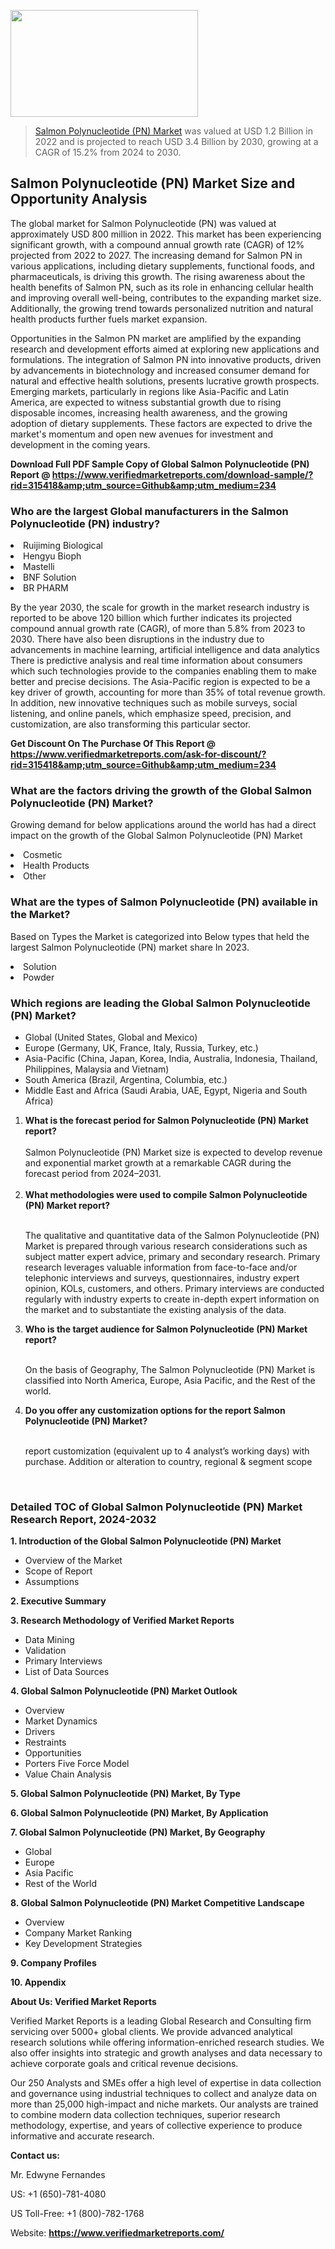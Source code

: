 
<img src="https://ffe5etoiles.com/wp-content/uploads/2024/12/MST1-300x171.png" alt="" width="300" height="171" class="alignnone size-medium wp-image-20088" /><blockquote><p><p><a href="https://www.verifiedmarketreports.com/download-sample/?rid=315418&utm_source=Github&utm_medium=234" target="_blank">Salmon Polynucleotide (PN) Market</a> was valued at USD 1.2 Billion in 2022 and is projected to reach USD 3.4 Billion by 2030, growing at a CAGR of 15.2% from 2024 to 2030.</p></blockquote><p><h2>Salmon Polynucleotide (PN) Market Size and Opportunity Analysis</h2><p>The global market for Salmon Polynucleotide (PN) was valued at approximately USD 800 million in 2022. This market has been experiencing significant growth, with a compound annual growth rate (CAGR) of 12% projected from 2022 to 2027. The increasing demand for Salmon PN in various applications, including dietary supplements, functional foods, and pharmaceuticals, is driving this growth. The rising awareness about the health benefits of Salmon PN, such as its role in enhancing cellular health and improving overall well-being, contributes to the expanding market size. Additionally, the growing trend towards personalized nutrition and natural health products further fuels market expansion.</p><p>Opportunities in the Salmon PN market are amplified by the expanding research and development efforts aimed at exploring new applications and formulations. The integration of Salmon PN into innovative products, driven by advancements in biotechnology and increased consumer demand for natural and effective health solutions, presents lucrative growth prospects. Emerging markets, particularly in regions like Asia-Pacific and Latin America, are expected to witness substantial growth due to rising disposable incomes, increasing health awareness, and the growing adoption of dietary supplements. These factors are expected to drive the market's momentum and open new avenues for investment and development in the coming years.</p></p><p class=""><strong>Download Full PDF Sample Copy of Global Salmon Polynucleotide (PN) Report @ <a href="https://www.verifiedmarketreports.com/download-sample/?rid=315418&amp;utm_source=Github&amp;utm_medium=234" target="_blank">https://www.verifiedmarketreports.com/download-sample/?rid=315418&amp;utm_source=Github&amp;utm_medium=234</a></strong></p><h3 id="" class="">Who are the largest Global manufacturers in the Salmon Polynucleotide (PN) industry?</h3><p><li>Ruijiming Biological</li><li> Hengyu Bioph</li><li> Mastelli</li><li> BNF Solution</li><li> BR PHARM</li></p><div class=""><div class="" dir="" data-message-author-role="" data-message-id="" data-message-model-slug=""><div class=""><div class=""><div class=""><div class="" dir="" data-message-author-role="" data-message-id="" data-message-model-slug=""><div class=""><div class=""><p>By the year 2030, the scale for growth in the market research industry is reported to be above 120 billion which further indicates its projected compound annual growth rate (CAGR), of more than 5.8% from 2023 to 2030. There have also been disruptions in the industry due to advancements in machine learning, artificial intelligence and data analytics There is predictive analysis and real time information about consumers which such technologies provide to the companies enabling them to make better and precise decisions. The Asia-Pacific region is expected to be a key driver of growth, accounting for more than 35% of total revenue growth. In addition, new innovative techniques such as mobile surveys, social listening, and online panels, which emphasize speed, precision, and customization, are also transforming this particular sector.</p><p><strong>Get Discount On The Purchase Of This Report @&nbsp; <a href="https://www.verifiedmarketreports.com/ask-for-discount/?rid=315418&amp;utm_source=Github&amp;utm_medium=234" target="_blank">https://www.verifiedmarketreports.com/ask-for-discount/?rid=315418&amp;utm_source=Github&amp;utm_medium=234</a></strong></p></div></div></div></div></div></div></div></div><h3 id="" class="">What are the factors driving the growth of the Global Salmon Polynucleotide (PN) Market?</h3><p id="" class="">Growing demand for below applications around the world has had a direct impact on the growth of the Global Salmon Polynucleotide (PN) Market</p><p id="" class=""><li>Cosmetic</li><li> Health Products</li><li> Other</li></p><h3 id="" class="">What are the types of Salmon Polynucleotide (PN) available in the Market?</h3><p id="" class="">Based on Types the Market is categorized into Below types that held the largest Salmon Polynucleotide (PN) market share In 2023.</p><p id="" class=""><li>Solution</li><li> Powder</li></p><h3 id="" class="">Which regions are leading the Global Salmon Polynucleotide (PN) Market?</h3><ul><li>Global (United States, Global and Mexico)</li><li>Europe (Germany, UK, France, Italy, Russia, Turkey, etc.)</li><li>Asia-Pacific (China, Japan, Korea, India, Australia, Indonesia, Thailand, Philippines, Malaysia and Vietnam)</li><li>South America (Brazil, Argentina, Columbia, etc.)</li><li>Middle East and Africa (Saudi Arabia, UAE, Egypt, Nigeria and South Africa)</li></ul><p><ol><li><strong>What is the forecast period for Salmon Polynucleotide (PN) Market report?<br /></strong><br /><span data-sheets-root="1" data-sheets-value="{&quot;1&quot;:2,&quot;2&quot;:&quot;XXXX size is expected to develop revenue and exponential market growth at a remarkable CAGR during the forecast period from 2024&ndash;2030.&quot;}" data-sheets-userformat="{&quot;2&quot;:12674,&quot;4&quot;:{&quot;1&quot;:2,&quot;2&quot;:16776960},&quot;10&quot;:2,&quot;11&quot;:0,&quot;15&quot;:&quot;Arial&quot;,&quot;16&quot;:12}">Salmon Polynucleotide (PN) Market size is expected to develop revenue and exponential market growth at a remarkable CAGR during the forecast period from 2024&ndash;2031.</span><br /><br /></li><li><strong>What methodologies were used to compile Salmon Polynucleotide (PN) Market report?<br /><br /></strong><p>The qualitative and quantitative data of the&nbsp;Salmon Polynucleotide (PN) Market is prepared through various research considerations such as subject matter expert advice, primary and secondary research. Primary research leverages valuable information from face-to-face and/or telephonic interviews and surveys, questionnaires, industry expert opinion, KOLs, customers, and others. Primary interviews are conducted regularly with industry experts to create in-depth expert information on the market and to substantiate the existing analysis of the data.&nbsp;</p></li><li><strong>Who is the target audience for Salmon Polynucleotide (PN) Market report?<br /><br /></strong><p>On the basis of Geography, The&nbsp;Salmon Polynucleotide (PN) Market is classified into North America, Europe, Asia Pacific, and the Rest of the world.</p></li><li><strong>Do you offer any customization options for the report Salmon Polynucleotide (PN) Market?<br /><br /></strong><p>report customization (equivalent up to 4 analyst&rsquo;s working days) with purchase. Addition or alteration to country, regional &amp; segment scope</p><p>&nbsp;</p></li></ol></p><h3 id="" class="">Detailed TOC of Global Salmon Polynucleotide (PN) Market Research Report, 2024-2032</h3><p id="" class=""><strong>1. Introduction of the Global Salmon Polynucleotide (PN) Market</strong></p><ul><li>Overview of the Market</li><li>Scope of Report</li><li>Assumptions</li></ul><p id="" class=""><strong>2. Executive Summary</strong></p><p id="" class=""><strong>3. Research Methodology of&nbsp;Verified Market Reports</strong></p><ul><li>Data Mining</li><li>Validation</li><li>Primary Interviews</li><li>List of Data Sources</li></ul><p id="" class=""><strong>4. Global Salmon Polynucleotide (PN) Market Outlook</strong></p><ul><li>Overview</li><li>Market Dynamics</li><li>Drivers</li><li>Restraints</li><li>Opportunities</li><li>Porters Five Force Model</li><li>Value Chain Analysis</li></ul><p id="" class=""><strong>5. Global Salmon Polynucleotide (PN) Market, By&nbsp;Type</strong></p><p id="" class=""><strong>6. Global Salmon Polynucleotide (PN) Market, By Application</strong></p><p id="" class=""><strong>7. Global Salmon Polynucleotide (PN) Market, By Geography</strong></p><ul><li>Global</li><li>Europe</li><li>Asia Pacific</li><li>Rest of the World</li></ul><p id="" class=""><strong>8. Global Salmon Polynucleotide (PN) Market Competitive Landscape</strong></p><ul><li>Overview</li><li>Company Market Ranking</li><li>Key Development Strategies</li></ul><p id="" class=""><strong>9. Company Profiles</strong></p><p id="" class=""><strong>10. Appendix</strong></p><p id="" class=""><strong>About Us: Verified Market Reports</strong></p><p id="" class="">Verified Market Reports is a leading Global Research and Consulting firm servicing over 5000+ global clients. We provide advanced analytical research solutions while offering information-enriched research studies. We also offer insights into strategic and growth analyses and data necessary to achieve corporate goals and critical revenue decisions.</p><p id="" class="">Our 250 Analysts and SMEs offer a high level of expertise in data collection and governance using industrial techniques to collect and analyze data on more than 25,000 high-impact and niche markets. Our analysts are trained to combine modern data collection techniques, superior research methodology, expertise, and years of collective experience to produce informative and accurate research.</p><p id="" class=""><strong>Contact us:</strong></p><p id="" class="">Mr. Edwyne Fernandes</p><p id="" class="">US: +1 (650)-781-4080</p><p id="" class="">US Toll-Free: +1 (800)-782-1768</p><p id="" class="">Website: <a target="" data-test-app-aware-link=""><strong>https://www.verifiedmarketreports.com/</strong></a></p>
